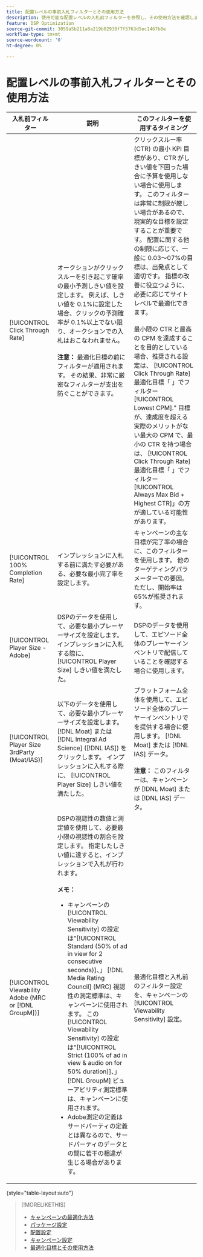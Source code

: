 ```yaml
---
title: 配置レベルの事前入札フィルターとその使用方法
description: 使用可能な配置レベルの入札前フィルターを参照し、その使用方法を確認します。
feature: DSP Optimization
source-git-commit: 3059a5b211a8a219b02930f7f5763d5ec1467b8e
workflow-type: tm+mt
source-wordcount: '0'
ht-degree: 0%

---
```


# 配置レベルの事前入札フィルターとその使用方法

| 入札前フィルター | 説明 | このフィルターを使用するタイミング |
| ---------------| ----------- | ---------------------- |
| [!UICONTROL Click Through Rate] | オークションがクリックスルーを引き起こす確率の最小予測しきい値を設定します。 例えば、しきい値を 0.1%に設定した場合、クリックの予測確率が 0.1%以上でない限り、オークションでの入札はおこなわれません。<br><br><b>注意：</b> 最適化目標の前にフィルターが適用されます。 その結果、非常に厳密なフィルターが支出を防ぐことができます。 | クリックスルー率 (CTR) の最小 KPI 目標があり、CTR がしきい値を下回った場合に予算を使用しない場合に使用します。 このフィルターは非常に制限が厳しい場合があるので、現実的な目標を設定することが重要です。 配置に関する他の制限に応じて、一般に 0.03～07%の目標は、出発点として適切です。 指標の改善に役立つように、必要に応じてサイトレベルで最適化できます。<br><br>最小限の CTR と最高の CPM を達成することを目的としている場合、推奨される設定は、 [!UICONTROL Click Through Rate] 最適化目標「 」でフィルター[!UICONTROL Lowest CPM].&quot; 目標が、達成度を超える実際のメリットがない最大の CPM で、最小の CTR を持つ場合は、 [!UICONTROL Click Through Rate] 最適化目標「 」でフィルター[!UICONTROL Always Max Bid + Highest CTR]」の方が適している可能性があります。 |
| [!UICONTROL 100% Completion Rate] | インプレッションに入札する前に満たす必要がある、必要な最小完了率を設定します。 | キャンペーンの主な目標が完了率の場合に、このフィルターを使用します。 他のターゲティングパラメーターでの要因。ただし、開始率は 65%が推奨されます。 |
| [!UICONTROL Player Size - Adobe] | DSPのデータを使用して、必要な最小プレーヤーサイズを設定します。 インプレッションに入札する際に、 [!UICONTROL Player Size] しきい値を満たした。 | DSPのデータを使用して、エピソード全体のプレーヤーインベントリで配信していることを確認する場合に使用します。 |
| [!UICONTROL Player Size 3rdParty (Moat/IAS)] | 以下のデータを使用して、必要な最小プレーヤーサイズを設定します。 [!DNL Moat] または [!DNL Integral Ad Science] ([!DNL IAS]) をクリックします。 インプレッションに入札する際に、 [!UICONTROL Player Size] しきい値を満たした。 | プラットフォーム全体を使用して、エピソード全体のプレーヤーインベントリでを提供する場合に使用します。 [!DNL Moat] または [!DNL IAS] データ。<br><br><b>注意：</b> このフィルターは、キャンペーンが [!DNL Moat] または [!DNL IAS] データ。 |
| [!UICONTROL Viewability Adobe (MRC or [!DNL GroupM])] | DSPの視認性の数値と測定値を使用して、必要最小限の視認性の割合を設定します。 指定したしきい値に達すると、インプレッションで入札が行われます。<br><br><b>メモ：</b><ul><li>キャンペーンの [!UICONTROL Viewability Sensitivity] の設定は&quot;[!UICONTROL Standard (50% of ad in view for 2 consecutive seconds)]、」 [!DNL Media Rating Council] (MRC) 視認性の測定標準は、キャンペーンに使用されます。 この [!UICONTROL Viewability Sensitivity] の設定は&quot;[!UICONTROL Strict (100% of ad in view & audio on for 50% duration)]、」 [!DNL GroupM] ビューアビリティ測定標準は、キャンペーンに使用されます。</li><li>Adobe測定の定義はサードパーティの定義とは異なるので、サードパーティのデータとの間に若干の相違が生じる場合があります。</li></ul> | 最適化目標と入札前のフィルター設定を、キャンペーンの [!UICONTROL Viewability Sensitivity] 設定。 |

{style=&quot;table-layout:auto&quot;}

>[!MORELIKETHIS]
>
>* [キャンペーンの最適化方法](optimization-how-dsp-optimizes-campaigns.md)
>* [パッケージ設定](/help/dsp/campaign-management/packages/package-settings.md)
>* [配置設定](/help/dsp/campaign-management/placements/placement-settings.md)
>* [キャンペーン設定](/help/dsp/campaign-management/campaigns/campaign-settings.md)
>* [最適化目標とその使用方法](optimization-goals.md)

